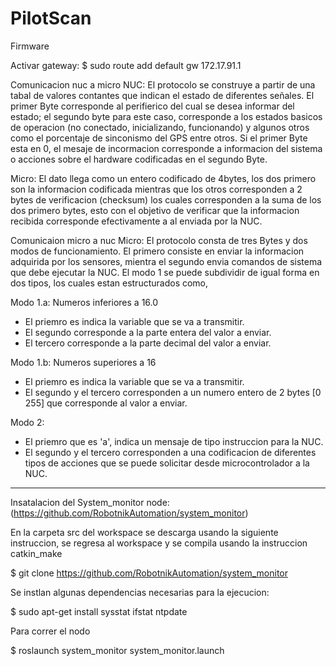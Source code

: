 # PilotScan
Firmware

Activar gateway:
$ sudo route add default gw 172.17.91.1


Comunicacion nuc a micro
NUC:
El protocolo se construye a partir de una tabal de valores contantes que indican el estado de diferentes señales.
El primer Byte corresponde al perifierico del cual se desea informar del estado; el segundo byte para este caso, corresponde a los estados basicos de operacion (no conectado, inicializando, funcionando) y algunos otros como el porcentaje de sinconismo del GPS entre otros.
Si el primer Byte esta en 0, el mesaje de incormacion corresponde a informacion del sistema o acciones sobre el hardware codificadas en el segundo Byte.

Micro:
El dato llega como un entero codificado de 4bytes, los dos primero son la informacion codificada mientras que los otros corresponden a 2 bytes de verificacion (checksum) los cuales corresponden a la suma de los dos primero bytes, esto con el objetivo de verificar que la informacion recibida corresponde efectivamente a al enviada por la NUC.


Comunicaion micro a nuc
Micro:
El protocolo consta de tres Bytes y dos modos de funcionamiento. El primero consiste en enviar la informacion adquirida por los sensores, mientra el segundo envia comandos de sistema que debe ejecutar la NUC.
El modo 1 se puede subdividir de igual forma en dos tipos, los cuales estan estructurados como,

Modo 1.a: Numeros inferiores a 16.0
- El priemro es indica la variable que se va a transmitir.
- El segundo corresponde a la parte entera del valor a enviar.
- El tercero corresponde a la parte decimal del valor a enviar.

Modo 1.b: Numeros superiores a 16
- El priemro es indica la variable que se va a transmitir.
- El segundo y el tercero corresponden a un numero entero de 2 bytes [0 255] que corresponde al valor a enviar.

Modo 2:
- El priemro que es 'a', indica un mensaje de tipo instruccion para la NUC.
- El segundo y el tercero corresponden a una codificacion de diferentes tipos de acciones que se puede solicitar desde microcontrolador a la NUC.


-------------------------------------------------------------------------

Insatalacion del System_monitor node: (https://github.com/RobotnikAutomation/system_monitor)

En la carpeta src del workspace se descarga usando la siguiente instruccion, se regresa al workspace y se compila usando la instruccion catkin_make

$ git clone https://github.com/RobotnikAutomation/system_monitor    

Se instlan algunas dependencias necesarias para la ejecucion:

$ sudo apt-get install sysstat ifstat ntpdate

Para correr el nodo 

$ roslaunch system_monitor system_monitor.launch 
